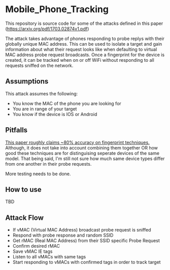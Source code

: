# Mobile_Phone_Tracking
This repository is source code for some of the attacks defined in this paper (https://arxiv.org/pdf/1703.02874v1.pdf)

The attack takes advantage of phones responding to probe replys with their globally unique MAC address. This can be used to isolate a target and gain information about what their request looks like when defaulting to virtual MAC address probe request broadcasts. Once a fingerprint for the device is created, it can be tracked when on or off WiFi without responding to all requests sniffed on the network.

## Assumptions
This attack assumes the following:
* You know the MAC of the phone you are looking for
* You are in range of your target
* You know if the device is IOS or Android

## Pitfalls
[This paper roughly claims ~80% accuracy on fingerprint techniques.](http://papers.mathyvanhoef.com/asiaccs2016.pdf) Although, it does not take into account combining them together OR how good these techniques are for distinguising seperate devices of the same model. That being said, I'm still not sure how much same device types differ from one another in their probe requests.

More testing needs to be done.

## How to use
TBD

## Attack Flow
* If vMAC (Virtual MAC Address) broadcast probe request is sniffed
* Respond with probe response and random SSID
* Get rMAC (Real MAC Address) from their SSID specific Probe Request
* Confirm desired rMAC
* Save vMAC IE tags
* Listen to all vMACs with same tags 
* Start responding to vMACs with confirmed tags in order to track target
